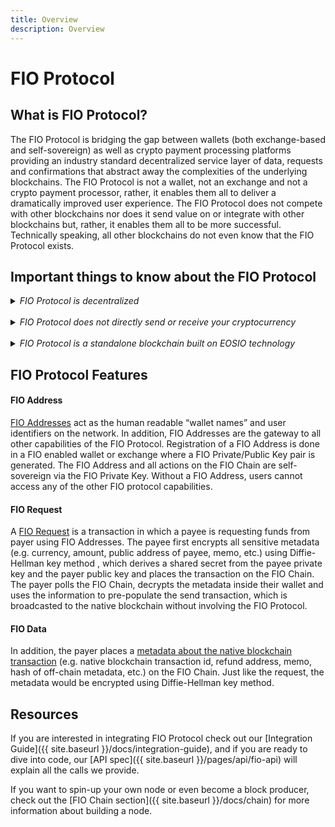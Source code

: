```yaml
---
title: Overview
description: Overview
---
```

# FIO Protocol

## What is FIO Protocol? 

The FIO Protocol is bridging the gap between wallets (both exchange-based and self-sovereign) as well as crypto payment processing platforms providing an industry standard decentralized service layer of data, requests and confirmations that abstract away the complexities of the underlying blockchains. The FIO Protocol is not a wallet, not an exchange and not a crypto payment processor, rather, it enables them all to deliver a dramatically improved user experience. The FIO Protocol does not compete with other blockchains nor does it send value on or integrate with other blockchains but, rather, it enables them all to be more successful. Technically speaking, all other blockchains do not even know that the FIO Protocol exists.

## Important things to know about the FIO Protocol

<details>
  <summary><i>FIO Protocol is decentralized</i></summary>
<br>  
The service FIO offers is not centralized. There is no company making money off adoption, just a non-profit foundation trusted by the community to support the technology. The FIO Protocol is a decentralized business model rewarding everyone who adds value. It does this directly via the blockchain by distributing fees and tokens directly to validators, integrators, and (in the future, once FIP-21 is released) voters who stake their tokens.
</details>
<br>

<details>
  <summary><i>FIO Protocol does not directly send or receive your cryptocurrency</i></summary>
<br>  
The FIO Protocol, which acts like a layer 2 usability layer for all blockchains, doesn't actually integrate directly with any other blockchain. When sending to a human-readable FIO address or responding to a FIO Request, the wallet, exchange, or FIO-enabled service you are using looks up the native blockchain address and sends to it directly. FIO is not involved in that transaction in any way. For example, the wallet looks up a bitcoin address mapped to user@fio and once it has that BTC address, it does a normal BTC transaction on the BTC chain.
</details>
<br>

<details>
  <summary><i>FIO Protocol is a standalone blockchain built on EOSIO technology</i></summary>
<br>  
The FIO Protocol is a Byzantine Fault Tolerant DPOS blockchain. Data lookups and validations for FIO Address interactions are secured by the FIO Chain. Only the FIO private key holder who owns the FIO Address NFT can map native blockchain addresses to that FIO Address or send encrypted FIO Requests from that FIO Address. This ensures the entire security of the network (currently over $14M worth of FIO tokens are being used to vote in the top block producer) is securing your FIO Address mappings.
</details>

## FIO Protocol Features

#### FIO Address

[FIO Addresses]({{site.baseurl}}/docs/fio-protocol/fio-address) act as the human readable “wallet names” and user identifiers on the network. In addition, FIO Addresses are the gateway to all other capabilities of the FIO Protocol. Registration of a FIO Address is done in a FIO enabled wallet or exchange where a FIO Private/Public Key pair is generated. The FIO Address and all actions on the FIO Chain are self-sovereign via the FIO Private Key. Without a FIO Address, users cannot access any of the other FIO protocol capabilities.

#### FIO Request

A [FIO Request]({{site.baseurl}}/docs/integration-guide/fio-request) is a transaction in which a payee is requesting funds from payer using FIO Addresses. The payee first encrypts all sensitive metadata (e.g. currency, amount, public address of payee, memo, etc.) using Diffie-Hellman key method , which derives a shared secret from the payee private key and the payer public key and places the transaction on the FIO Chain. The payer polls the FIO Chain, decrypts the metadata inside their wallet and uses the information to pre-populate the send transaction, which is broadcasted to the native blockchain without involving the FIO Protocol.

#### FIO Data

In addition, the payer places a [metadata about the native blockchain transaction]({{site.baseurl}}/docs/integration-guide/fio-request)  (e.g. native blockchain transaction id, refund address, memo, hash of off-chain metadata, etc.) on the FIO Chain. Just like the request, the metadata would be encrypted using Diffie-Hellman key method.

## Resources

If you are interested in integrating FIO Protocol check out our [Integration Guide]({{ site.baseurl }}/docs/integration-guide), and if you are ready to dive into code, our [API spec]({{ site.baseurl }}/pages/api/fio-api) will explain all the calls we provide. 

If you want to spin-up your own node or even become a block producer, check out the [FIO Chain section]({{ site.baseurl }}/docs/chain) for more information about building a node.




